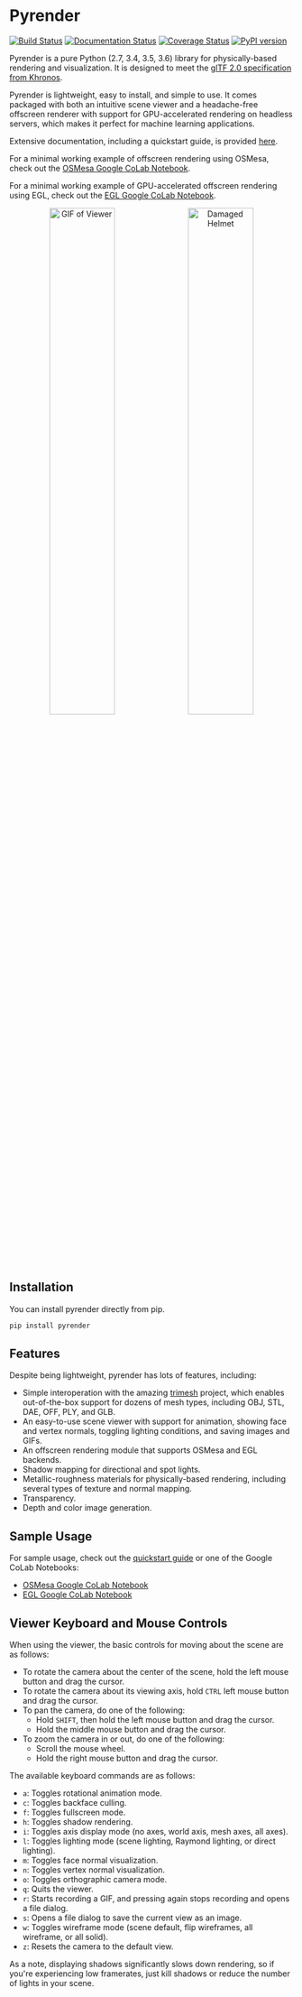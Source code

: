 # Pyrender

[![Build Status](https://travis-ci.org/mmatl/pyrender.svg?branch=master)](https://travis-ci.org/mmatl/pyrender)
[![Documentation Status](https://readthedocs.org/projects/pyrender/badge/?version=latest)](https://pyrender.readthedocs.io/en/latest/?badge=latest)
[![Coverage Status](https://coveralls.io/repos/github/mmatl/pyrender/badge.svg?branch=master)](https://coveralls.io/github/mmatl/pyrender?branch=master)
[![PyPI version](https://badge.fury.io/py/pyrender.svg)](https://badge.fury.io/py/pyrender)

Pyrender is a pure Python (2.7, 3.4, 3.5, 3.6) library for physically-based
rendering and visualization.
It is designed to meet the [glTF 2.0 specification from Khronos](https://www.khronos.org/gltf/).

Pyrender is lightweight, easy to install, and simple to use.
It comes packaged with both an intuitive scene viewer and a headache-free
offscreen renderer with support for GPU-accelerated rendering on headless
servers, which makes it perfect for machine learning applications.

Extensive documentation, including a quickstart guide, is provided [here](https://pyrender.readthedocs.io/en/latest/).

For a minimal working example of offscreen rendering using OSMesa,
check out the [OSMesa Google CoLab Notebook](https://colab.research.google.com/drive/1Z71mHIc-Sqval92nK290vAsHZRUkCjUx).

For a minimal working example of GPU-accelerated offscreen rendering using EGL,
check out the [EGL Google CoLab Notebook](https://colab.research.google.com/drive/1rTLHk0qxh4dn8KNe-mCnN8HAWdd2_BEh).


<p align="center">
  <img width="48%" src="https://github.com/mmatl/pyrender/blob/master/docs/source/_static/rotation.gif?raw=true" alt="GIF of Viewer"/>
  <img width="48%" src="https://github.com/mmatl/pyrender/blob/master/docs/source/_static/damaged_helmet.png?raw=true" alt="Damaged Helmet"/>
</p>

## Installation
You can install pyrender directly from pip.

```bash
pip install pyrender
```

## Features

Despite being lightweight, pyrender has lots of features, including:

* Simple interoperation with the amazing [trimesh](https://github.com/mikedh/trimesh) project,
which enables out-of-the-box support for dozens of mesh types, including OBJ,
STL, DAE, OFF, PLY, and GLB.
* An easy-to-use scene viewer with support for animation, showing face and vertex
normals, toggling lighting conditions, and saving images and GIFs.
* An offscreen rendering module that supports OSMesa and EGL backends.
* Shadow mapping for directional and spot lights.
* Metallic-roughness materials for physically-based rendering, including several
types of texture and normal mapping.
* Transparency.
* Depth and color image generation.

## Sample Usage

For sample usage, check out the [quickstart
guide](https://pyrender.readthedocs.io/en/latest/examples/index.html) or one of
the Google CoLab Notebooks:

* [OSMesa Google CoLab Notebook](https://colab.research.google.com/drive/1Z71mHIc-Sqval92nK290vAsHZRUkCjUx)
* [EGL Google CoLab Notebook](https://colab.research.google.com/drive/1rTLHk0qxh4dn8KNe-mCnN8HAWdd2_BEh)

## Viewer Keyboard and Mouse Controls

When using the viewer, the basic controls for moving about the scene are as follows:

* To rotate the camera about the center of the scene, hold the left mouse button and drag the cursor.
* To rotate the camera about its viewing axis, hold `CTRL` left mouse button and drag the cursor.
* To pan the camera, do one of the following:
    * Hold `SHIFT`, then hold the left mouse button and drag the cursor.
    * Hold the middle mouse button and drag the cursor.
* To zoom the camera in or out, do one of the following:
    * Scroll the mouse wheel.
    * Hold the right mouse button and drag the cursor.

The available keyboard commands are as follows:

* `a`: Toggles rotational animation mode.
* `c`: Toggles backface culling.
* `f`: Toggles fullscreen mode.
* `h`: Toggles shadow rendering.
* `i`: Toggles axis display mode (no axes, world axis, mesh axes, all axes).
* `l`: Toggles lighting mode (scene lighting, Raymond lighting, or direct lighting).
* `m`: Toggles face normal visualization.
* `n`: Toggles vertex normal visualization.
* `o`: Toggles orthographic camera mode.
* `q`: Quits the viewer.
* `r`: Starts recording a GIF, and pressing again stops recording and opens a file dialog.
* `s`: Opens a file dialog to save the current view as an image.
* `w`: Toggles wireframe mode (scene default, flip wireframes, all wireframe, or all solid).
* `z`: Resets the camera to the default view.

As a note, displaying shadows significantly slows down rendering, so if you're
experiencing low framerates, just kill shadows or reduce the number of lights in
your scene.
